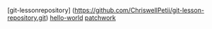[git-lessonrepository] (https://github.com/ChriswellPetii/git-lesson-repository.git)
[hello-world](https://github.com/ChriswellPetii/hello-world.git)
[patchwork](https://github.com/ChriswellPetii/patchwork.git)
